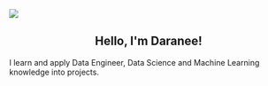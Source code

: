 <a href= "https://www.linkedin.com/in/daraneeS/">
  <img src="https://img.shields.io/badge/-LinkedIn-0077B5?style=flat&logo=Linkedin&logoColor=white"/>
</a> 
<h2 align="center"> Hello, I'm Daranee! 
</h2>


I learn and apply Data Engineer, Data Science and Machine Learning knowledge into projects. 
<br>


